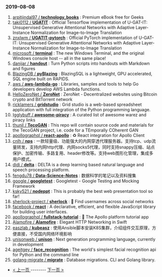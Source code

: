 ### 2019-08-08 
1. [arpitjindal97 / **technology_books**](https://github.com/arpitjindal97/technology_books) : Premium eBook free for Geeks
1. [taki0112 / **UGATIT**](https://github.com/taki0112/UGATIT) : Official Tensorflow implementation of U-GAT-IT: Unsupervised Generative Attentional Networks with Adaptive Layer-Instance Normalization for Image-to-Image Translation
1. [znxlwm / **UGATIT-pytorch**](https://github.com/znxlwm/UGATIT-pytorch) : Official PyTorch implementation of U-GAT-IT: Unsupervised Generative Attentional Networks with Adaptive Layer-Instance Normalization for Image-to-Image Translation
1. [microsoft / **terminal**](https://github.com/microsoft/terminal) : The new Windows Terminal, and the original Windows console host -- all in the same place!
1. [danijar / **handout**](https://github.com/danijar/handout) : Turn Python scripts into handouts with Markdown and figures
1. [BlazingDB / **pyBlazing**](https://github.com/BlazingDB/pyBlazing) : BlazingSQL is a lightweight, GPU accelerated, SQL engine built on RAPIDS.
1. [aws / **aws-lambda-go**](https://github.com/aws/aws-lambda-go) : Libraries, samples and tools to help Go developers develop AWS Lambda functions.
1. [HelloZeroNet / **ZeroNet**](https://github.com/HelloZeroNet/ZeroNet) : ZeroNet - Decentralized websites using Bitcoin crypto and BitTorrent network
1. [ricklamers / **gridstudio**](https://github.com/ricklamers/gridstudio) : Grid studio is a web-based spreadsheet application with full integration of the Python programming language.
1. [Igglybuff / **awesome-piracy**](https://github.com/Igglybuff/awesome-piracy) : A curated list of awesome warez and piracy links
1. [thunil / **TecoGAN**](https://github.com/thunil/TecoGAN) : This repo will contain source code and materials for the TecoGAN project, i.e. code for a TEmporally COherent GAN
1. [apollographql / **react-apollo**](https://github.com/apollographql/react-apollo) : ♻️ React integration for Apollo Client
1. [cnlh / **nps**](https://github.com/cnlh/nps) : 一款轻量级、功能强大的内网穿透代理服务器。支持tcp、udp流量转发，支持内网http代理、内网socks5代理，同时支持snappy压缩、站点保护、加密传输、多路复用、header修改等。支持web图形化管理，集成多用户模式。
1. [didi / **delta**](https://github.com/didi/delta) : DELTA is a deep learning based natural language and speech processing platform.
1. [fengdu78 / **Data-Science-Notes**](https://github.com/fengdu78/Data-Science-Notes) : 数据科学的笔记以及资料搜集
1. [google / **googletest**](https://github.com/google/googletest) : Googletest - Google Testing and Mocking Framework
1. [ksky521 / **nodeppt**](https://github.com/ksky521/nodeppt) : This is probably the best web presentation tool so far!
1. [sherlock-project / **sherlock**](https://github.com/sherlock-project/sherlock) : 🔎 Find usernames across social networks
1. [facebook / **react**](https://github.com/facebook/react) : A declarative, efficient, and flexible JavaScript library for building user interfaces.
1. [apollographql / **fullstack-tutorial**](https://github.com/apollographql/fullstack-tutorial) : 🚀 The Apollo platform tutorial app
1. [Alamofire / **Alamofire**](https://github.com/Alamofire/Alamofire) : Elegant HTTP Networking in Swift
1. [easzlab / **kubeasz**](https://github.com/easzlab/kubeasz) : 使用Ansible脚本安装K8S集群，介绍组件交互原理，方便直接，不受国内网络环境影响
1. [unisonweb / **unison**](https://github.com/unisonweb/unison) : Next generation programming language, currently in development
1. [ageitgey / **face_recognition**](https://github.com/ageitgey/face_recognition) : The world's simplest facial recognition api for Python and the command line
1. [golang-migrate / **migrate**](https://github.com/golang-migrate/migrate) : Database migrations. CLI and Golang library. 

- [ < 上一页 ](https://github.com/able8/github-trending-daily-record/blob/master/2019-08-07.md) -------- [ 下一页 > ](https://github.com/able8/github-trending-daily-record/blob/master/2019-08-09.md)